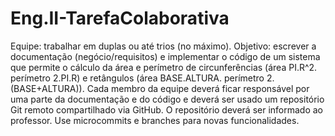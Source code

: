 # Eng.II-TarefaColaborativa

Equipe: trabalhar em duplas ou até trios (no máximo).
Objetivo: escrever a documentação (negócio/requisitos) e implementar o código de um sistema que permite o cálculo da área e perímetro de circunferências (área PI.R^2. perímetro 2.PI.R) e retângulos (área BASE.ALTURA. perímetro 2.(BASE+ALTURA)).
Cada membro da equipe deverá ficar responsável por uma parte da documentação e do código e deverá ser usado um repositório Git remoto compartilhado via GitHub.
O repositório deverá ser informado ao professor.
Use microcommits e branches para novas funcionalidades.
